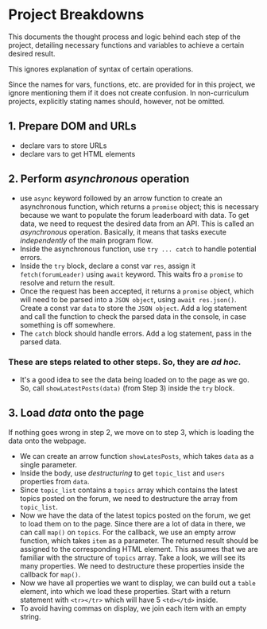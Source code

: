 # Project Breakdowns

This documents the thought process and logic behind each step of the project, detailing necessary functions and variables to achieve a certain desired result.

This ignores explanation of syntax of certain operations.

Since the names for vars, functions, etc. are provided for in this project, we ignore mentioning them if it does not create confusion. In non-curriculum projects, explicitly stating names should, however, not be omitted.

## 1. Prepare DOM and URLs

- declare vars to store URLs
- declare vars to get HTML elements

## 2. Perform *asynchronous* operation

- use `async` keyword followed by an arrow function to create an asynchronous function, which returns a `promise` object; this is necessary because we want to populate the forum leaderboard with data. To get data, we need to request the desired data from an API. This is called an *asynchronous* operation. Basically, it means that tasks execute *independently* of the main program flow.
- Inside the asynchronous function, use `try ... catch` to handle potential errors.
- Inside the `try` block, declare a const var `res`, assign it `fetch(forumLeader)` using `await` keyword. This waits fro a `promise` to resolve and return the result.
- Once the request has been accepted, it returns a `promise` object, which will need to be parsed into a `JSON object`, using `await res.json()`. Create a const var `data` to store the `JSON object`. Add a log statement and call the function to check the parsed data in the console, in case something is off somewhere.
- The `catch` block should handle errors. Add a log statement, pass in the parsed data.

### These are steps related to other steps. So, they are *ad hoc*.

- It's a good idea to see the data being loaded on to the page as we go. So, call `showLatestPosts(data)` (from Step 3) inside the `try` block.


## 3. Load *data* onto the page

If nothing goes wrong in step 2, we move on to step 3, which is loading the data onto the webpage.

- We can create an arrow function `showLatesPosts`, which takes `data` as a single parameter.
- Inside the body, use *destructuring* to get `topic_list` and `users` properties from `data`.
- Since `topic_list` contains a `topics` array which contains the latest topics posted on the forum, we need to destructure the array from `topic_list`.
- Now we have the data of the latest topics posted on the forum, we get to load them on to the page. Since there are a lot of data in there, we can call `map()` on `topics`. For the callback, we use an empty arrow function, which takes `item` as a parameter. The returned result should be assigned to the corresponding HTML element. This assumes that we are familiar with the structure of `topics` array. Take a look, we will see its many properties. We need to destructure these properties inside the callback for `map()`.
- Now we have all properties we want to display, we can build out a `table` element, into which we load these properties. Start with a return statement with ``<tr></tr>`` which will have 5 `<td></td>` inside.
- To avoid having commas on display, we join each item with an empty string.


